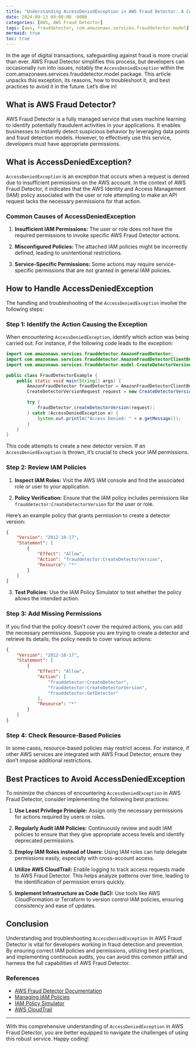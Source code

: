 ```yaml
---
title: "Understanding AccessDeniedException in AWS Fraud Detector: A Comprehensive Guide"
date: 2024-09-13 09:00:00 -0000
categories: [AWS, AWS Fraud Detector]
tags: [aws, frauddetector, com.amazonaws.services.frauddetector.model]
mermaid: true
toc: true
---
```



In the age of digital transactions, safeguarding against fraud is more crucial than ever. AWS Fraud Detector simplifies this process, but developers can occasionally run into issues, notably the `AccessDeniedException` within the com.amazonaws.services.frauddetector.model package. This article unpacks this exception, its reasons, how to troubleshoot it, and best practices to avoid it in the future. Let’s dive in!

## What is AWS Fraud Detector?

AWS Fraud Detector is a fully managed service that uses machine learning to identify potentially fraudulent activities in your applications. It enables businesses to instantly detect suspicious behavior by leveraging data points and fraud detection models. However, to effectively use this service, developers must have appropriate permissions.

## What is AccessDeniedException?

`AccessDeniedException` is an exception that occurs when a request is denied due to insufficient permissions on the AWS account. In the context of AWS Fraud Detector, it indicates that the AWS Identity and Access Management (IAM) policy associated with the user or role attempting to make an API request lacks the necessary permissions for that action.

### Common Causes of AccessDeniedException

1. **Insufficient IAM Permissions:** The user or role does not have the required permissions to invoke specific AWS Fraud Detector actions.
  
2. **Misconfigured Policies:** The attached IAM policies might be incorrectly defined, leading to unintentional restrictions.

3. **Service-Specific Permissions:** Some actions may require service-specific permissions that are not granted in general IAM policies.

## How to Handle AccessDeniedException

The handling and troubleshooting of the `AccessDeniedException` involve the following steps:

### Step 1: Identify the Action Causing the Exception

When encountering `AccessDeniedException`, identify which action was being carried out. For instance, if the following code leads to the exception:

```java
import com.amazonaws.services.frauddetector.AmazonFraudDetector;
import com.amazonaws.services.frauddetector.AmazonFraudDetectorClientBuilder;
import com.amazonaws.services.frauddetector.model.CreateDetectorVersionRequest;

public class FraudDetectorExample {
    public static void main(String[] args) {
        AmazonFraudDetector fraudDetector = AmazonFraudDetectorClientBuilder.defaultClient();
        CreateDetectorVersionRequest request = new CreateDetectorVersionRequest();

        try {
            fraudDetector.createDetectorVersion(request);
        } catch (AccessDeniedException e) {
            System.out.println("Access Denied: " + e.getMessage());
        }
    }
}
```

This code attempts to create a new detector version. If an `AccessDeniedException` is thrown, it’s crucial to check your IAM permissions.

### Step 2: Review IAM Policies

1. **Inspect IAM Roles:** Visit the AWS IAM console and find the associated role or user to your application.
   
2. **Policy Verification:** Ensure that the IAM policy includes permissions like `frauddetector:CreateDetectorVersion` for the user or role.

Here’s an example policy that grants permission to create a detector version:

```json
{
    "Version": "2012-10-17",
    "Statement": [
        {
            "Effect": "Allow",
            "Action": "frauddetector:CreateDetectorVersion",
            "Resource": "*"
        }
    ]
}
```

3. **Test Policies:** Use the IAM Policy Simulator to test whether the policy allows the intended action.

### Step 3: Add Missing Permissions

If you find that the policy doesn't cover the required actions, you can add the necessary permissions. Suppose you are trying to create a detector and retrieve its details; the policy needs to cover various actions:

```json
{
    "Version": "2012-10-17",
    "Statement": [
        {
            "Effect": "Allow",
            "Action": [
                "frauddetector:CreateDetector",
                "frauddetector:CreateDetectorVersion",
                "frauddetector:GetDetector"
            ],
            "Resource": "*"
        }
    ]
}
```

### Step 4: Check Resource-Based Policies

In some cases, resource-based policies may restrict access. For instance, if other AWS services are integrated with AWS Fraud Detector, ensure they don’t impose additional restrictions.

## Best Practices to Avoid AccessDeniedException

To minimize the chances of encountering `AccessDeniedException` in AWS Fraud Detector, consider implementing the following best practices:

1. **Use Least Privilege Principle:** Assign only the necessary permissions for actions required by users or roles.

2. **Regularly Audit IAM Policies:** Continuously review and audit IAM policies to ensure that they give appropriate access levels and identify deprecated permissions.

3. **Employ IAM Roles instead of Users:** Using IAM roles can help delegate permissions easily, especially with cross-account access.

4. **Utilize AWS CloudTrail:** Enable logging to track access requests made to AWS Fraud Detector. This helps analyze patterns over time, leading to the identification of permission errors quickly.

5. **Implement Infrastructure as Code (IaC):** Use tools like AWS CloudFormation or Terraform to version control IAM policies, ensuring consistency and ease of updates.

## Conclusion

Understanding and troubleshooting `AccessDeniedException` in AWS Fraud Detector is vital for developers working in fraud detection and prevention. By ensuring correct IAM policies and permissions, utilizing best practices, and implementing continuous audits, you can avoid this common pitfall and harness the full capabilities of AWS Fraud Detector.

### References

- [AWS Fraud Detector Documentation](https://docs.aws.amazon.com/frauddetector/latest/userguide/what-is.html)
- [Managing IAM Policies](https://docs.aws.amazon.com/IAM/latest/UserGuide/access_policies.html)
- [IAM Policy Simulator](https://policysim.aws.amazon.com)
- [AWS CloudTrail](https://aws.amazon.com/cloudtrail/)

---

With this comprehensive understanding of `AccessDeniedException` in AWS Fraud Detector, you are better equipped to navigate the challenges of using this robust service. Happy coding!